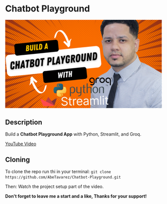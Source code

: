 # Chatbot Playground

![Chatbot Playground](./AI%20Stocks%20Application%20(12).png)

## Description

Build a <b>Chatbot Playground App</b> with Python, Streamlit, and Groq.

<a href="https://youtu.be/ooeP4itiTIg">YouTube Video</a>

## Cloning

To clone the repo run thi in your terminal: `git clone https://github.com/AbeTavarez/Chatbot-Playground.git`

Then:
Watch the project setup part of the video.

<b>Don't forget to leave me a start and a like, Thanks for your support!</b> 